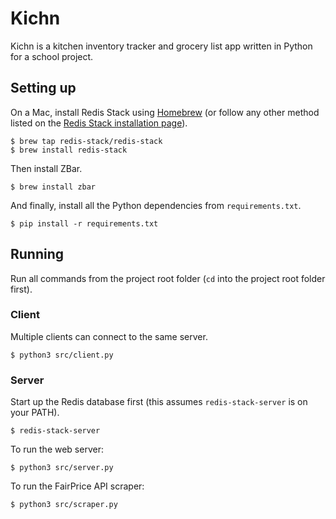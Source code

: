 # Kichn

Kichn is a kitchen inventory tracker and grocery list app written in Python for a school project.

## Setting up

On a Mac, install Redis Stack using [Homebrew](https://brew.sh/) (or follow any other method listed on the [Redis Stack installation page](https://redis.io/docs/stack/get-started/install/)).

```
$ brew tap redis-stack/redis-stack
$ brew install redis-stack
```

Then install ZBar.

```
$ brew install zbar
```

And finally, install all the Python dependencies from `requirements.txt`.

```
$ pip install -r requirements.txt
```

## Running

Run all commands from the project root folder (`cd` into the project root folder first).

### Client

Multiple clients can connect to the same server.

```
$ python3 src/client.py
```

### Server

Start up the Redis database first (this assumes `redis-stack-server` is on your PATH).

```
$ redis-stack-server
```

To run the web server:

```
$ python3 src/server.py
```

To run the FairPrice API scraper:

```
$ python3 src/scraper.py
```
